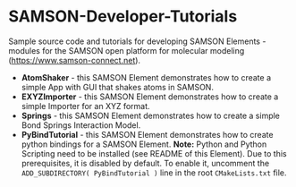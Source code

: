# SAMSON-Developer-Tutorials
Sample source code and tutorials for developing SAMSON Elements - modules for the SAMSON open platform for molecular modeling (<https://www.samson-connect.net>).

- **AtomShaker** - this SAMSON Element demonstrates how to create a simple App with GUI that shakes atoms in SAMSON.
- **EXYZImporter** - this SAMSON Element demonstrates how to create a simple Importer for an XYZ format.
- **Springs** - this SAMSON Element demonstrates how to create a simple Bond Springs Interaction Model.
- **PyBindTutorial** - this SAMSON Element demonstrates how to create python bindings for a SAMSON Element. **Note:** Python and Python Scripting need to be installed (see README of this Element).  Due to this prerequisites, it is disabled by default. To enable it, uncomment the `ADD_SUBDIRECTORY( PyBindTutorial )` line in the root `CMakeLists.txt` file.